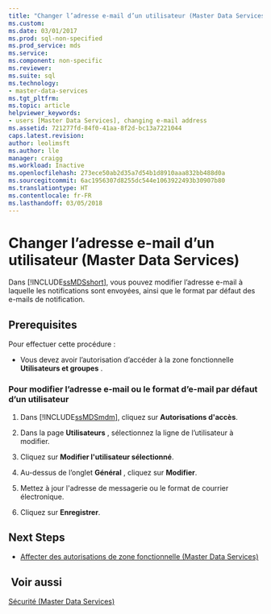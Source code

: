 ```yaml
---
title: "Changer l’adresse e-mail d’un utilisateur (Master Data Services) | Microsoft Docs"
ms.custom: 
ms.date: 03/01/2017
ms.prod: sql-non-specified
ms.prod_service: mds
ms.service: 
ms.component: non-specific
ms.reviewer: 
ms.suite: sql
ms.technology:
- master-data-services
ms.tgt_pltfrm: 
ms.topic: article
helpviewer_keywords:
- users [Master Data Services], changing e-mail address
ms.assetid: 721277fd-84f0-41aa-8f2d-bc13a7221044
caps.latest.revision: 
author: leolimsft
ms.author: lle
manager: craigg
ms.workload: Inactive
ms.openlocfilehash: 273ece50ab2d35a7d54b1d8910aaa832bb488d0a
ms.sourcegitcommit: 6ac1956307d8255dc544e1063922493b30907b80
ms.translationtype: HT
ms.contentlocale: fr-FR
ms.lasthandoff: 03/05/2018
---
```

# <a name="change-a-user39s-email-address-master-data-services"></a>Changer l’adresse e-mail d’un utilisateur (Master Data Services)
  Dans [!INCLUDE[ssMDSshort](../includes/ssmdsshort-md.md)], vous pouvez modifier l’adresse e-mail à laquelle les notifications sont envoyées, ainsi que le format par défaut des e-mails de notification.  
  
## <a name="prerequisites"></a>Prerequisites  
 Pour effectuer cette procédure :  
  
-   Vous devez avoir l’autorisation d’accéder à la zone fonctionnelle **Utilisateurs et groupes** .  
  
### <a name="to-change-a-users-email-address-or-default-email-format"></a>Pour modifier l’adresse e-mail ou le format d’e-mail par défaut d’un utilisateur  
  
1.  Dans [!INCLUDE[ssMDSmdm](../includes/ssmdsmdm-md.md)], cliquez sur **Autorisations d'accès**.  
  
2.  Dans la page **Utilisateurs** , sélectionnez la ligne de l’utilisateur à modifier.  
  
3.  Cliquez sur **Modifier l'utilisateur sélectionné**.  
  
4.  Au-dessus de l’onglet **Général** , cliquez sur **Modifier**.  
  
5.  Mettez à jour l'adresse de messagerie ou le format de courrier électronique.  
  
6.  Cliquez sur **Enregistrer**.  
  
## <a name="next-steps"></a>Next Steps  
  
-   [Affecter des autorisations de zone fonctionnelle &#40;Master Data Services&#41;](../master-data-services/assign-functional-area-permissions-master-data-services.md)  
  
## <a name="see-also"></a> Voir aussi  
 [Sécurité &#40;Master Data Services&#41;](../master-data-services/security-master-data-services.md)  
  
  
